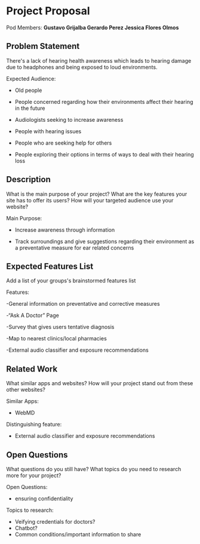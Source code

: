 # Project Proposal

Pod Members: **Gustavo Grijalba Gerardo Perez Jessica Flores Olmos**

## Problem Statement

There's a lack of hearing health awareness which leads to hearing damage due to headphones and being exposed to loud environments.

Expected Audience:
- Old people
  
- People concerned regarding how their environments affect their hearing in the future

- Audiologists seeking to increase awareness

- People with hearing issues

- People who are seeking help for others

- People exploring their options in terms of ways to deal with their hearing loss

## Description

What is the main purpose of your project? What are the key features your site has to offer its users? How will your targeted audience use your website?

Main Purpose:

- Increase awareness through information

- Track surroundings and give suggestions regarding their environment as a preventative measure for ear related concerns

## Expected Features List

Add a list of your groups's brainstormed features list

Features:

-General information on preventative and corrective measures

-“Ask A Doctor” Page

-Survey that gives users tentative diagnosis

-Map to nearest clinics/local pharmacies

-External audio classifier and exposure recommendations


## Related Work

What similar apps and websites? How will your project stand out from these other websites?

Similar Apps:
- WebMD 

Distinguishing feature:
- External audio classifier and exposure recommendations

## Open Questions

What questions do you still have? What topics do you need to research more for your project?

Open Questions:
- ensuring confidentiality

Topics to research:
- Veifying credentials for doctors?
- Chatbot?
- Common conditions/important information to share

